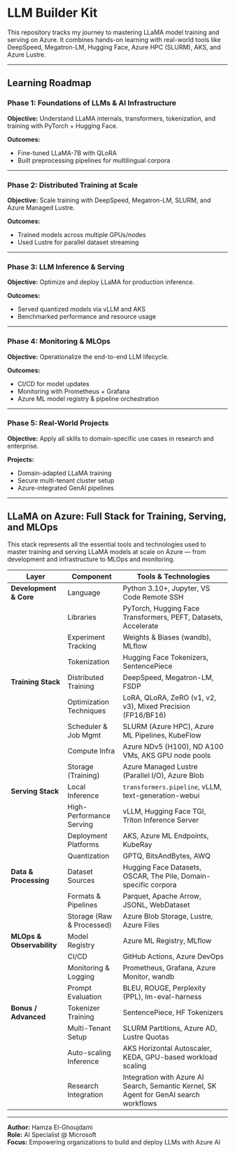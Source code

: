 # LLM Builder Kit 

This repository tracks my journey to mastering LLaMA model training and serving on Azure. It combines hands-on learning with real-world tools like DeepSpeed, Megatron-LM, Hugging Face, Azure HPC (SLURM), AKS, and Azure Lustre.

---

## Learning Roadmap

### Phase 1: Foundations of LLMs & AI Infrastructure
**Objective:** Understand LLaMA internals, transformers, tokenization, and training with PyTorch + Hugging Face.

**Outcomes:**
- Fine-tuned LLaMA-7B with QLoRA
- Built preprocessing pipelines for multilingual corpora

---

### Phase 2: Distributed Training at Scale
**Objective:** Scale training with DeepSpeed, Megatron-LM, SLURM, and Azure Managed Lustre.

**Outcomes:**
- Trained models across multiple GPUs/nodes
- Used Lustre for parallel dataset streaming

---

### Phase 3: LLM Inference & Serving
**Objective:** Optimize and deploy LLaMA for production inference.

**Outcomes:**
- Served quantized models via vLLM and AKS
- Benchmarked performance and resource usage

---

### Phase 4: Monitoring & MLOps
**Objective:** Operationalize the end-to-end LLM lifecycle.

**Outcomes:**
- CI/CD for model updates
- Monitoring with Prometheus + Grafana
- Azure ML model registry & pipeline orchestration

---

### Phase 5: Real-World Projects
**Objective:** Apply all skills to domain-specific use cases in research and enterprise.

**Projects:**
- Domain-adapted LLaMA training
- Secure multi-tenant cluster setup
- Azure-integrated GenAI pipelines

---

## LLaMA on Azure: Full Stack for Training, Serving, and MLOps

This stack represents all the essential tools and technologies used to master training and serving LLaMA models at scale on Azure — from development and infrastructure to MLOps and monitoring.

| **Layer**                | **Component**              | **Tools & Technologies**                                                                 |
|--------------------------|----------------------------|-------------------------------------------------------------------------------------------|
| **Development & Core**   | Language                   | Python 3.10+, Jupyter, VS Code Remote SSH                                                 |
|                          | Libraries                  | PyTorch, Hugging Face Transformers, PEFT, Datasets, Accelerate                           |
|                          | Experiment Tracking        | Weights & Biases (wandb), MLflow                                                          |
|                          | Tokenization               | Hugging Face Tokenizers, SentencePiece                                                    |
| **Training Stack**       | Distributed Training       | DeepSpeed, Megatron-LM, FSDP                                                              |
|                          | Optimization Techniques    | LoRA, QLoRA, ZeRO (v1, v2, v3), Mixed Precision (FP16/BF16)                               |
|                          | Scheduler & Job Mgmt       | SLURM (Azure HPC), Azure ML Pipelines, KubeFlow                                           |
|                          | Compute Infra              | Azure NDv5 (H100), ND A100 VMs, AKS GPU node pools                                        |
|                          | Storage (Training)         | Azure Managed Lustre (Parallel I/O), Azure Blob                                           |
| **Serving Stack**        | Local Inference            | `transformers.pipeline`, vLLM, text-generation-webui                                      |
|                          | High-Performance Serving   | vLLM, Hugging Face TGI, Triton Inference Server                                           |
|                          | Deployment Platforms       | AKS, Azure ML Endpoints, KubeRay                                                          |
|                          | Quantization               | GPTQ, BitsAndBytes, AWQ                                                                   |
| **Data & Processing**    | Dataset Sources            | Hugging Face Datasets, OSCAR, The Pile, Domain-specific corpora                           |
|                          | Formats & Pipelines        | Parquet, Apache Arrow, JSONL, WebDataset                                                  |
|                          | Storage (Raw & Processed)  | Azure Blob Storage, Lustre, Azure Files                                                   |
| **MLOps & Observability**| Model Registry             | Azure ML Registry, MLflow                                                                 |
|                          | CI/CD                      | GitHub Actions, Azure DevOps                                                              |
|                          | Monitoring & Logging       | Prometheus, Grafana, Azure Monitor, wandb                                                 |
|                          | Prompt Evaluation          | BLEU, ROUGE, Perplexity (PPL), lm-eval-harness                                            |
| **Bonus / Advanced**     | Tokenizer Training         | SentencePiece, HF Tokenizers                                                              |
|                          | Multi-Tenant Setup         | SLURM Partitions, Azure AD, Lustre Quotas                                                 |
|                          | Auto-scaling Inference     | AKS Horizontal Autoscaler, KEDA, GPU-based workload scaling                               |
|                          | Research Integration       | Integration with Azure AI Search, Semantic Kernel, SK Agent for GenAI search workflows    |

---

**Author:** Hamza El-Ghoujdami  
**Role:** AI Specialist @ Microsoft  
**Focus:** Empowering organizations to build and deploy LLMs with Azure AI
